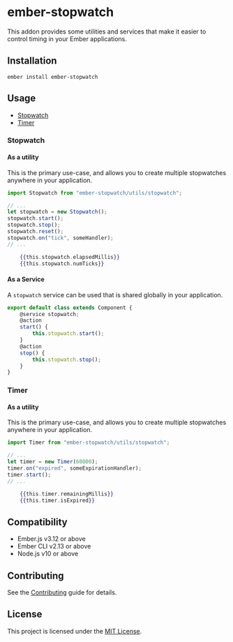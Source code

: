 # ember-stopwatch

This addon provides some utilities and services that make it easier
to control timing in your Ember applications.

## Installation

```
ember install ember-stopwatch
```

## Usage

-   [Stopwatch](#stopwatch)
-   [Timer](#timer)

### Stopwatch

#### As a utility

This is the primary use-case, and allows you to create multiple stopwatches anywhere
in your application.

```javascript
import Stopwatch from "ember-stopwatch/utils/stopwatch";

// ...
let stopwatch = new Stopwatch();
stopwatch.start();
stopwatch.stop();
stopwatch.reset();
stopwatch.on("tick", someHandler);
// ...
```

```handlebars
    {{this.stopwatch.elapsedMillis}}
    {{this.stopwatch.numTicks}}
```

#### As a Service

A `stopwatch` service can be used that is shared globally in your application.

```javascript
export default class extends Component {
    @service stopwatch;
    @action
    start() {
        this.stopwatch.start();
    }
    @action
    stop() {
        this.stopwatch.stop();
    }
}
```

### Timer

#### As a utility

This is the primary use-case, and allows you to create multiple stopwatches anywhere
in your application.

```javascript
import Timer from "ember-stopwatch/utils/stopwatch";

// ...
let timer = new Timer(60000);
timer.on("expired", someExpirationHandler);
timer.start();
// ...
```

```handlebars
    {{this.timer.remainingMillis}}
    {{this.timer.isExpired}}
```

## Compatibility

-   Ember.js v3.12 or above
-   Ember CLI v2.13 or above
-   Node.js v10 or above

## Contributing

See the [Contributing](CONTRIBUTING.md) guide for details.

## License

This project is licensed under the [MIT License](LICENSE.md).
